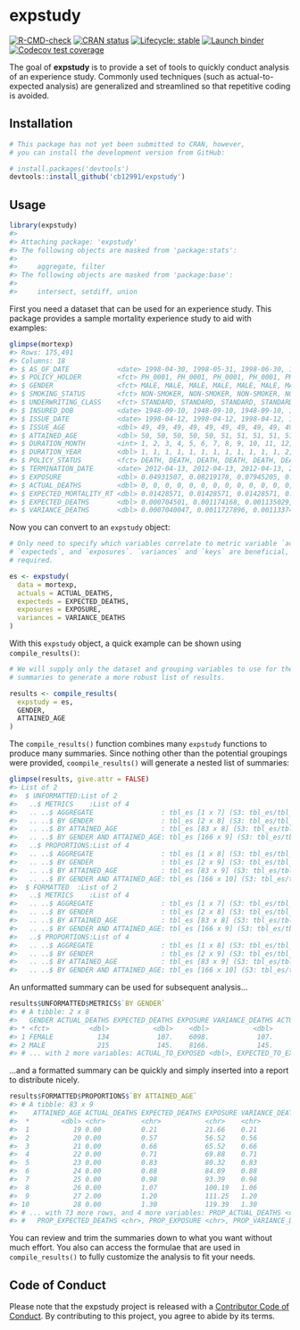
<!-- README.md is generated from README.Rmd. Please edit that file -->

# expstudy

<!-- badges: start -->

[![R-CMD-check](https://github.com/cb12991/expstudy/workflows/R-CMD-check/badge.svg)](https://github.com/cb12991/expstudy/actions)
[![CRAN
status](https://www.r-pkg.org/badges/version/expstudy)](https://CRAN.R-project.org/package=expstudy)
[![Lifecycle:
stable](https://img.shields.io/badge/lifecycle-stable-brightgreen.svg)](https://lifecycle.r-lib.org/articles/stages.html#stable)
[![Launch
binder](https://mybinder.org/badge_logo.svg)](https://mybinder.org/v2/gh/cb12991/expstudy/main)
[![Codecov test
coverage](https://codecov.io/gh/cb12991/expstudy/branch/main/graph/badge.svg)](https://app.codecov.io/gh/cb12991/expstudy?branch=main)
<!-- badges: end -->

The goal of **expstudy** is to provide a set of tools to quickly conduct
analysis of an experience study. Commonly used techniques (such as
actual-to-expected analysis) are generalized and streamlined so that
repetitive coding is avoided.

## Installation

``` r
# This package has not yet been submitted to CRAN, however,
# you can install the development version from GitHub:

# install.packages('devtools')
devtools::install_github('cb12991/expstudy')
```

## Usage

``` r
library(expstudy)
#> 
#> Attaching package: 'expstudy'
#> The following objects are masked from 'package:stats':
#> 
#>     aggregate, filter
#> The following objects are masked from 'package:base':
#> 
#>     intersect, setdiff, union
```

First you need a dataset that can be used for an experience study. This
package provides a sample mortality experience study to aid with
examples:

``` r
glimpse(mortexp)
#> Rows: 175,491
#> Columns: 18
#> $ AS_OF_DATE            <date> 1998-04-30, 1998-05-31, 1998-06-30, 1998-07-31,~
#> $ POLICY_HOLDER         <fct> PH_0001, PH_0001, PH_0001, PH_0001, PH_0001, PH_~
#> $ GENDER                <fct> MALE, MALE, MALE, MALE, MALE, MALE, MALE, MALE, ~
#> $ SMOKING_STATUS        <fct> NON-SMOKER, NON-SMOKER, NON-SMOKER, NON-SMOKER, ~
#> $ UNDERWRITING_CLASS    <fct> STANDARD, STANDARD, STANDARD, STANDARD, STANDARD~
#> $ INSURED_DOB           <date> 1948-09-10, 1948-09-10, 1948-09-10, 1948-09-10,~
#> $ ISSUE_DATE            <date> 1998-04-12, 1998-04-12, 1998-04-12, 1998-04-12,~
#> $ ISSUE_AGE             <dbl> 49, 49, 49, 49, 49, 49, 49, 49, 49, 49, 49, 49, ~
#> $ ATTAINED_AGE          <dbl> 50, 50, 50, 50, 50, 51, 51, 51, 51, 51, 51, 51, ~
#> $ DURATION_MONTH        <int> 1, 2, 3, 4, 5, 6, 7, 8, 9, 10, 11, 12, 13, 14, 1~
#> $ DURATION_YEAR         <dbl> 1, 1, 1, 1, 1, 1, 1, 1, 1, 1, 1, 1, 2, 2, 2, 2, ~
#> $ POLICY_STATUS         <fct> DEATH, DEATH, DEATH, DEATH, DEATH, DEATH, DEATH,~
#> $ TERMINATION_DATE      <date> 2012-04-13, 2012-04-13, 2012-04-13, 2012-04-13,~
#> $ EXPOSURE              <dbl> 0.04931507, 0.08219178, 0.07945205, 0.08219178, ~
#> $ ACTUAL_DEATHS         <dbl> 0, 0, 0, 0, 0, 0, 0, 0, 0, 0, 0, 0, 0, 0, 0, 0, ~
#> $ EXPECTED_MORTALITY_RT <dbl> 0.01428571, 0.01428571, 0.01428571, 0.01428571, ~
#> $ EXPECTED_DEATHS       <dbl> 0.000704501, 0.001174168, 0.001135029, 0.0011741~
#> $ VARIANCE_DEATHS       <dbl> 0.0007040047, 0.0011727896, 0.0011337411, 0.0011~
```

Now you can convert to an `expstudy` object:

``` r
# Only need to specify which variables correlate to metric variable `actuals`, 
# `expecteds`, and `exposures`. `variances` and `keys` are beneficial, but not
# required. 

es <- expstudy(
  data = mortexp,
  actuals = ACTUAL_DEATHS,
  expecteds = EXPECTED_DEATHS,
  exposures = EXPOSURE,
  variances = VARIANCE_DEATHS
)
```

With this `expstudy` object, a quick example can be shown using
`compile_results()`:

``` r
# We will supply only the dataset and grouping variables to use for the 
# summaries to generate a more robust list of results. 

results <- compile_results(
  expstudy = es,
  GENDER,
  ATTAINED_AGE
)
```

The `compile_results()` function combines many `expstudy` functions to
produce many summaries. Since nothing other than the potential groupings
were provided, `coompile_results()` will generate a nested list of
summaries:

``` r
glimpse(results, give.attr = FALSE)
#> List of 2
#>  $ UNFORMATTED:List of 2
#>   ..$ METRICS    :List of 4
#>   .. ..$ AGGREGATE                 : tbl_es [1 x 7] (S3: tbl_es/tbl_df/tbl/data.frame)
#>   .. ..$ BY GENDER                 : tbl_es [2 x 8] (S3: tbl_es/tbl_df/tbl/data.frame)
#>   .. ..$ BY ATTAINED_AGE           : tbl_es [83 x 8] (S3: tbl_es/tbl_df/tbl/data.frame)
#>   .. ..$ BY GENDER AND ATTAINED_AGE: tbl_es [166 x 9] (S3: tbl_es/tbl_df/tbl/data.frame)
#>   ..$ PROPORTIONS:List of 4
#>   .. ..$ AGGREGATE                 : tbl_es [1 x 8] (S3: tbl_es/tbl_df/tbl/data.frame)
#>   .. ..$ BY GENDER                 : tbl_es [2 x 9] (S3: tbl_es/tbl_df/tbl/data.frame)
#>   .. ..$ BY ATTAINED_AGE           : tbl_es [83 x 9] (S3: tbl_es/tbl_df/tbl/data.frame)
#>   .. ..$ BY GENDER AND ATTAINED_AGE: tbl_es [166 x 10] (S3: tbl_es/tbl_df/tbl/data.frame)
#>  $ FORMATTED  :List of 2
#>   ..$ METRICS    :List of 4
#>   .. ..$ AGGREGATE                 : tbl_es [1 x 7] (S3: tbl_es/tbl_df/tbl/data.frame)
#>   .. ..$ BY GENDER                 : tbl_es [2 x 8] (S3: tbl_es/tbl_df/tbl/data.frame)
#>   .. ..$ BY ATTAINED_AGE           : tbl_es [83 x 8] (S3: tbl_es/tbl_df/tbl/data.frame)
#>   .. ..$ BY GENDER AND ATTAINED_AGE: tbl_es [166 x 9] (S3: tbl_es/tbl_df/tbl/data.frame)
#>   ..$ PROPORTIONS:List of 4
#>   .. ..$ AGGREGATE                 : tbl_es [1 x 8] (S3: tbl_es/tbl_df/tbl/data.frame)
#>   .. ..$ BY GENDER                 : tbl_es [2 x 9] (S3: tbl_es/tbl_df/tbl/data.frame)
#>   .. ..$ BY ATTAINED_AGE           : tbl_es [83 x 9] (S3: tbl_es/tbl_df/tbl/data.frame)
#>   .. ..$ BY GENDER AND ATTAINED_AGE: tbl_es [166 x 10] (S3: tbl_es/tbl_df/tbl/data.frame)
```

An unformatted summary can be used for subsequent analysis…

``` r
results$UNFORMATTED$METRICS$`BY GENDER`
#> # A tibble: 2 x 8
#>   GENDER ACTUAL_DEATHS EXPECTED_DEATHS EXPOSURE VARIANCE_DEATHS ACTUAL_TO_EXPEC~
#> * <fct>          <dbl>           <dbl>    <dbl>           <dbl>            <dbl>
#> 1 FEMALE           134            107.    6098.            107.             1.25
#> 2 MALE             215            145.    8166.            145.             1.48
#> # ... with 2 more variables: ACTUAL_TO_EXPOSED <dbl>, EXPECTED_TO_EXPOSED <dbl>
```

…and a formatted summary can be quickly and simply inserted into a
report to distribute nicely.

``` r
results$FORMATTED$PROPORTIONS$`BY ATTAINED_AGE`
#> # A tibble: 83 x 9
#>    ATTAINED_AGE ACTUAL_DEATHS EXPECTED_DEATHS EXPOSURE VARIANCE_DEATHS
#>  *        <dbl> <chr>         <chr>           <chr>    <chr>          
#>  1           19 0.00          0.21            21.66    0.21           
#>  2           20 0.00          0.57            56.52    0.56           
#>  3           21 0.00          0.66            65.52    0.66           
#>  4           22 0.00          0.71            69.88    0.71           
#>  5           23 0.00          0.83            80.32    0.83           
#>  6           24 0.00          0.88            84.89    0.88           
#>  7           25 0.00          0.98            93.39    0.98           
#>  8           26 0.00          1.07            100.19   1.06           
#>  9           27 2.00          1.20            111.25   1.20           
#> 10           28 0.00          1.30            119.39   1.30           
#> # ... with 73 more rows, and 4 more variables: PROP_ACTUAL_DEATHS <chr>,
#> #   PROP_EXPECTED_DEATHS <chr>, PROP_EXPOSURE <chr>, PROP_VARIANCE_DEATHS <chr>
```

You can review and trim the summaries down to what you want without much
effort. You also can access the formulae that are used in
`compile_results()` to fully customize the analysis to fit your needs.

## Code of Conduct

Please note that the expstudy project is released with a [Contributor
Code of
Conduct](https://cb12991.github.io/expstudy/CODE_OF_CONDUCT.html). By
contributing to this project, you agree to abide by its terms.

